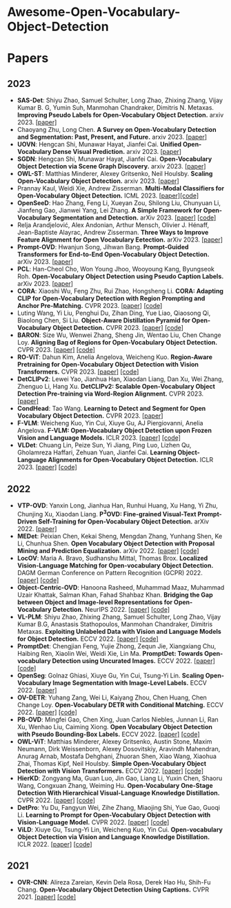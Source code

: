 # Awesome-Open-Vocabulary-Object-Detection


# <span id='Papers'>Papers</span>
## 2023
+ **SAS-Det**: Shiyu Zhao, Samuel Schulter, Long Zhao, Zhixing Zhang, Vijay Kumar B. G, Yumin Suh, Manmohan Chandraker, Dimitris N. Metaxas. **Improving Pseudo Labels for Open-Vocabulary Object Detection.** arxiv 2023. [[paper]](https://arxiv.org/abs/2308.06412)
+ Chaoyang Zhu, Long Chen. **A Survey on Open-Vocabulary Detection and Segmentation: Past, Present, and Future.** arxiv 2023. [[paper]](https://arxiv.org/abs/2307.09220)
+ **UOVN**: Hengcan Shi, Munawar Hayat, Jianfei Cai. **Unified Open-Vocabulary Dense Visual Prediction.** arxiv 2023. [[paper]](https://arxiv.org/abs/2307.08238)
+ **SGDN**: Hengcan Shi, Munawar Hayat, Jianfei Cai. **Open-Vocabulary Object Detection via Scene Graph Discovery.** arxiv 2023. [[paper]](https://arxiv.org/abs/2307.03339)
+ **OWL-ST**: Matthias Minderer, Alexey Gritsenko, Neil Houlsby. **Scaling Open-Vocabulary Object Detection.** arxiv 2023. [[paper]](https://arxiv.org/abs/2306.09683)
+ Prannay Kaul, Weidi Xie, Andrew Zisserman. **Multi-Modal Classifiers for Open-Vocabulary Object Detection.** ICML 2023. [[paper]](https://openreview.net/pdf?id=Nuymym2DZF)[[code]](https://github.com/prannaykaul/mm-ovod)
+ **OpenSeeD**: Hao Zhang, Feng Li, Xueyan Zou, Shilong Liu, Chunyuan Li, Jianfeng Gao, Jianwei Yang, Lei Zhang. **A Simple Framework for Open-Vocabulary Segmentation and Detection.** arXiv 2023. [[paper]](https://arxiv.org/abs/2303.08131) [[code]](https://github.com/IDEA-Research/OpenSeeD)
+ Relja Arandjelović, Alex Andonian, Arthur Mensch, Olivier J. Hénaff, Jean-Baptiste Alayrac, Andrew Zisserman. **Three Ways to Improve Feature Alignment for Open Vocabulary Eetection.** arXiv 2023. [[paper]](https://arxiv.org/abs/2303.13518)
+ **Prompt-OVD**: Hwanjun Song, Jihwan Bang. **Prompt-Guided Transformers for End-to-End Open-Vocabulary Object Detection.** arXiv 2023. [[paper]](https://arxiv.org/abs/2303.14386)
+ **PCL**: Han-Cheol Cho, Won Young Jhoo, Wooyoung Kang, Byungseok Roh. **Open-Vocabulary Object Detection using Pseudo Caption Labels.** arXiv 2023. [[paper]](https://arxiv.org/abs/2303.13040)
+ **CORA**: Xiaoshi Wu, Feng Zhu, Rui Zhao, Hongsheng Li. **CORA: Adapting CLIP for Open-Vocabulary Detection with Region Prompting and Anchor Pre-Matching.** CVPR 2023. [[paper]](https://openaccess.thecvf.com/content/CVPR2023/papers/Wu_CORA_Adapting_CLIP_for_Open-Vocabulary_Detection_With_Region_Prompting_and_CVPR_2023_paper.pdf) [[code]](https://github.com/tgxs002/CORA)
+ Luting Wang, Yi Liu, Penghui Du, Zihan Ding, Yue Liao, Qiaosong Qi, Biaolong Chen, Si Liu. **Object-Aware Distillation Pyramid for Open-Vocabulary Object Detection.** CVPR 2023. [[paper]](https://openaccess.thecvf.com/content/CVPR2023/papers/Wang_Object-Aware_Distillation_Pyramid_for_Open-Vocabulary_Object_Detection_CVPR_2023_paper.pdf) [[code]](https://github.com/LutingWang/OADP)
+ **BARON**: Size Wu, Wenwei Zhang, Sheng Jin, Wentao Liu, Chen Change Loy. **Aligning Bag of Regions for Open-Vocabulary Object Detection.** CVPR 2023. [[paper]](https://openaccess.thecvf.com/content/CVPR2023/papers/Wu_Aligning_Bag_of_Regions_for_Open-Vocabulary_Object_Detection_CVPR_2023_paper.pdf) [[code]](https://github.com/wusize/ovdet)
+ **RO-ViT**: Dahun Kim, Anelia Angelova, Weicheng Kuo. **Region-Aware Pretraining for Open-Vocabulary Object Detection with Vision Transformers.** CVPR 2023. [[paper]](https://openaccess.thecvf.com/content/CVPR2023/papers/Kim_Region-Aware_Pretraining_for_Open-Vocabulary_Object_Detection_With_Vision_Transformers_CVPR_2023_paper.pdf) [[code]](https://github.com/google-research/google-research/tree/master/fvlm/rovit)
+ **DetCLIPv2**: Lewei Yao, Jianhua Han, Xiaodan Liang, Dan Xu, Wei Zhang, Zhenguo Li, Hang Xu. **DetCLIPv2: Scalable Open-Vocabulary Object Detection Pre-training via Word-Region Alignment.** CVPR 2023. [[paper]](https://openaccess.thecvf.com/content/CVPR2023/papers/Yao_DetCLIPv2_Scalable_Open-Vocabulary_Object_Detection_Pre-Training_via_Word-Region_Alignment_CVPR_2023_paper.pdf)
+ **CondHead**: Tao Wang. **Learning to Detect and Segment for Open Vocabulary Object Detection.** CVPR 2023. [[paper]](https://openaccess.thecvf.com/content/CVPR2023/papers/Wang_Learning_To_Detect_and_Segment_for_Open_Vocabulary_Object_Detection_CVPR_2023_paper.pdf)
+ **F-VLM**: Weicheng Kuo, Yin Cui, Xiuye Gu, AJ Piergiovanni, Anelia Angelova. **F-VLM: Open-Vocabulary Object Detection upon Frozen Vision and Language Models.** ICLR 2023. [[paper]](https://openreview.net/forum?id=MIMwy4kh9lf) [[code]](https://sites.google.com/view/f-vlm/home)
+ **VLDet**: Chuang Lin, Peize Sun, Yi Jiang, Ping Luo, Lizhen Qu, Gholamreza Haffari, Zehuan Yuan, Jianfei Cai. **Learning Object-Language Alignments for Open-Vocabulary Object Detection.** ICLR 2023. [[paper]](https://openreview.net/pdf?id=mjHlitXvReu) [[code]](https://github.com/clin1223/VLDet)
## 2022
+ **VTP-OVD**: Yanxin Long, Jianhua Han, Runhui Huang, Xu Hang, Yi Zhu, Chunjing Xu, Xiaodan Liang. **P<sup>3</sup>OVD: Fine-grained Visual-Text Prompt-Driven Self-Training for Open-Vocabulary Object Detection.** arXiv 2022. [[paper]](https://arxiv.org/abs/2211.00849)
+ **MEDet**: Peixian Chen, Kekai Sheng, Mengdan Zhang, Yunhang Shen, Ke Li, Chunhua Shen. **Open Vocabulary Object Detection with Proposal Mining and Prediction Equalization.** arXiv 2022. [[paper]](https://arxiv.org/abs/2206.11134) [[code]](https://github.com/PeixianChen/MEDet)
+ **LocOV**: Maria A. Bravo, Sudhanshu Mittal, Thomas Brox. **Localized Vision-Language Matching for Open-vocabulary Object Detection.** DAGM German Conference on Pattern Recognition (GCPR) 2022. [[paper]](https://arxiv.org/abs/2205.06160) [[code]](https://github.com/lmb-freiburg/locov)
+ **Object-Centric-OVD**: Hanoona Rasheed, Muhammad Maaz, Muhammad Uzair Khattak, Salman Khan, Fahad Shahbaz Khan. **Bridging the Gap between Object and Image-level Representations for Open-Vocabulary Detection.** NeurIPS 2022. [[paper]](https://openreview.net/forum?id=aKXBrj0DHm) [[code]](https://github.com/hanoonaR/object-centric-ovd)
+ **VL-PLM**: Shiyu Zhao, Zhixing Zhang, Samuel Schulter, Long Zhao, Vijay Kumar B.G, Anastasis Stathopoulos, Manmohan Chandraker, Dimitris Metaxas. **Exploiting Unlabeled Data with Vision and Language Models for Object Detection.** ECCV 2022. [[paper]](https://www.ecva.net/papers/eccv_2022/papers_ECCV/papers/136690156.pdf) [[code]](https://github.com/xiaofeng94/VL-PLM)
+ **PromptDet**: Chengjian Feng, Yujie Zhong, Zequn Jie, Xiangxiang Chu, Haibing Ren, Xiaolin Wei, Weidi Xie, Lin Ma. **PromptDet: Towards Open-vocabulary Detection using Uncurated Images.** ECCV 2022. [[paper]](https://www.ecva.net/papers/eccv_2022/papers_ECCV/papers/136690691.pdf) [[code]](https://github.com/fcjian/PromptDet)
+ **OpenSeg**: Golnaz Ghiasi, Xiuye Gu, Yin Cui, Tsung-Yi Lin. **Scaling Open-Vocabulary Image Segmentation with Image-Level Labels.** ECCV 2022. [[paper]](https://www.ecva.net/papers/eccv_2022/papers_ECCV/papers/136960532.pdf) 
+ **OV-DETR**: Yuhang Zang, Wei Li, Kaiyang Zhou, Chen Huang, Chen Change Loy. **Open-Vocabulary DETR with Conditional Matching.** ECCV 2022. [[paper]](https://www.ecva.net/papers/eccv_2022/papers_ECCV/papers/136690107.pdf) [[code]](https://github.com/yuhangzang/OV-DETR)
+ **PB-OVD**: Mingfei Gao, Chen Xing, Juan Carlos Niebles, Junnan Li, Ran Xu, Wenhao Liu, Caiming Xiong. **Open Vocabulary Object Detection with Pseudo Bounding-Box Labels.** ECCV 2022. [[paper]](https://www.ecva.net/papers/eccv_2022/papers_ECCV/papers/136700263.pdf) [[code]](https://github.com/salesforce/PB-OVD)
+ **OWL-ViT**: Matthias Minderer, Alexey Gritsenko, Austin Stone, Maxim Neumann, Dirk Weissenborn, Alexey Dosovitskiy, Aravindh Mahendran, Anurag Arnab, Mostafa Dehghani, Zhuoran Shen, Xiao Wang, Xiaohua Zhai, Thomas Kipf, Neil Houlsby. **Simple Open-Vocabulary Object Detection with Vision Transformers.** ECCV 2022. [[paper]](https://www.ecva.net/papers/eccv_2022/papers_ECCV/papers/136700714.pdf) [[code]](https://github.com/google-research/scenic/tree/main/scenic/projects/owl_vit)
+ **HierKD**: Zongyang Ma, Guan Luo, Jin Gao, Liang Li, Yuxin Chen, Shaoru Wang, Congxuan Zhang, Weiming Hu. **Open-Vocabulary One-Stage Detection With Hierarchical Visual-Language Knowledge Distillation.** CVPR 2022. [[paper]](https://openaccess.thecvf.com/content/CVPR2022/papers/Ma_Open-Vocabulary_One-Stage_Detection_With_Hierarchical_Visual-Language_Knowledge_Distillation_CVPR_2022_paper.pdf) [[code]](https://github.com/mengqiDyangge/HierKD)
+ **DetPro**: Yu Du, Fangyun Wei, Zihe Zhang, Miaojing Shi, Yue Gao, Guoqi Li. **Learning to Prompt for Open-Vocabulary Object Detection with Vision-Language Model.** CVPR 2022. [[paper]](https://openaccess.thecvf.com/content/CVPR2022/papers/Du_Learning_To_Prompt_for_Open-Vocabulary_Object_Detection_With_Vision-Language_Model_CVPR_2022_paper.pdf) [[code]](https://github.com/dyabel/detpro)
+ **ViLD**: Xiuye Gu, Tsung-Yi Lin, Weicheng Kuo, Yin Cui. **Open-vocabulary Object Detection via Vision and Language Knowledge Distillation.** ICLR 2022. [[paper]](https://openreview.net/forum?id=lL3lnMbR4WU) [[code]](https://github.com/tensorflow/tpu/tree/master/models/official/detection/projects/vild)

## 2021
+ **OVR-CNN**: Alireza Zareian, Kevin Dela Rosa, Derek Hao Hu, Shih-Fu Chang. **Open-Vocabulary Object Detection Using Captions.** CVPR 2021. [[paper]](https://openaccess.thecvf.com/content/CVPR2021/papers/Zareian_Open-Vocabulary_Object_Detection_Using_Captions_CVPR_2021_paper.pdf) [[code]](https://github.com/alirezazareian/ovr-cnn)
